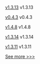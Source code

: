 
[v1.3.13](https://github.com/hyperledger/firefly-evmconnect/releases/tag/v1.3.13) v1.3.13

[v0.4.3](https://github.com/hyperledger/indy-vdr/releases/tag/v0.4.3) v0.4.3

[v1.4.8](https://github.com/hyperledger/firefly-common/releases/tag/v1.4.8) v1.4.8

[v1.3.14](https://github.com/hyperledger/firefly-transaction-manager/releases/tag/v1.3.14) v1.3.14

[v1.3.11](https://github.com/hyperledger/firefly-evmconnect/releases/tag/v1.3.11) v1.3.11


[See more >>>](https://start-here.hyperledger.org/releases)
